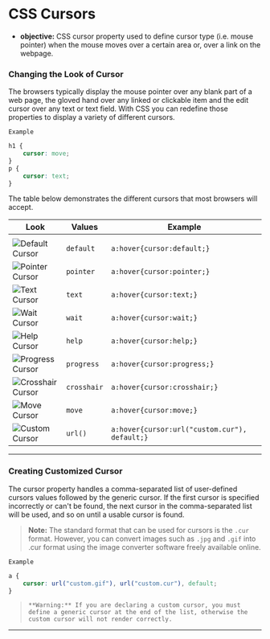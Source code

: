 # CSS Cursors

- **objective:** CSS cursor property used to define cursor type (i.e. mouse pointer) when the mouse moves over a certain area or, over a link on the webpage.

### Changing the Look of Cursor
The browsers typically display the mouse pointer over any blank part of a web page, the gloved hand over any linked or clickable item and the edit cursor over any text or text field. With CSS you can redefine those properties to display a variety of different cursors.

`Example`
```css
h1 {
    cursor: move;
}
p {
    cursor: text;
}
```
The table below demonstrates the different cursors that most browsers will accept.

| Look                                                                                     |    Values        | Example                                       
| --------------------------------------------------------------------------------------   | ----------- | --------------------------------------------- 
|  |
| ![Default Cursor](https://www.tutorialrepublic.com/lib/images/cursors/default.gif)     | `default`   | `a:hover{cursor:default;}`                   
| ![Pointer Cursor](https://www.tutorialrepublic.com/lib/images/cursors/pointer.gif)     | `pointer`   | `a:hover{cursor:pointer;}`                   
| ![Text Cursor](https://www.tutorialrepublic.com/lib/images/cursors/text.gif)           | `text`      | `a:hover{cursor:text;}`                       
| ![Wait Cursor](https://www.tutorialrepublic.com/lib/images/cursors/wait.gif)           | `wait`      | `a:hover{cursor:wait;}`                       
| ![Help Cursor](https://www.tutorialrepublic.com/lib/images/cursors/help.gif)           | `help`      | `a:hover{cursor:help;}`                       
| ![Progress Cursor](https://www.tutorialrepublic.com/lib/images/cursors/progress.gif)   | `progress`  | `a:hover{cursor:progress;}`                   
| ![Crosshair Cursor](https://www.tutorialrepublic.com/lib/images/cursors/crosshair.gif) | `crosshair` | `a:hover{cursor:crosshair;}`                  
| ![Move Cursor](https://www.tutorialrepublic.com/lib/images/cursors/move.gif)           | `move`      | `a:hover{cursor:move;}`                       
| ![Custom Cursor](https://www.tutorialrepublic.com/lib/images/cursors/custom.gif)       | `url()`     | `a:hover{cursor:url("custom.cur"), default;}` 

---
### Creating Customized Cursor 
The cursor property handles a comma-separated list of user-defined cursors values followed by the generic cursor. If the first cursor is specified incorrectly or can't be found, the next cursor in the comma-separated list will be used, and so on until a usable cursor is found.

> **Note:** The standard format that can be used for cursors is the `.cur` format. However, you can convert images such as `.jpg` and `.gif` into .cur format using the image converter software freely available online.

`Example`
```css
a {
    cursor: url("custom.gif"), url("custom.cur"), default;
}
```

> `**Warning:** If you are declaring a custom cursor, you must define a generic cursor at the end of the list, otherwise the custom cursor will not render correctly.`

---